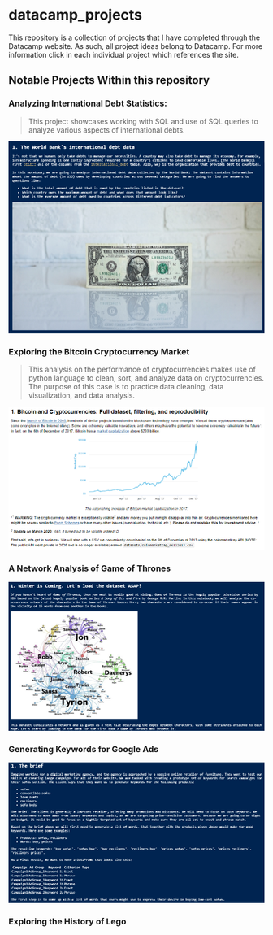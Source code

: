 # datacamp_projects

This repository is a collection of projects that I have completed through the Datacamp website. As such, all project ideas belong to Datacamp. For more information click in each individual project which references the site.

## Notable Projects Within this repository

### Analyzing International Debt Statistics:

> This project showcases working with SQL and use of SQL queries to analyze various aspects of international debts.

![Analyzing International Debt Statistics project image](/project_images/analyze_international_debt_statistics.PNG)

### Exploring the Bitcoin Cryptocurrency Market

> This analysis on the performance of cryptocurrencies makes use of python language to clean, sort, and analyze data on cryptocurrencies. The purpose of this case is to practice data cleaning, data visualization, and data analysis.

![Exploring_the_Bitcoin_Cryptocurrency_Market project image](/project_images/exploring_the_bitcoin_cryptocurrency_market.PNG)

### A Network Analysis of Game of Thrones

![A Network Analysis of Game of Thrones project image](/project_images/a_network_analysis_of_game_of_thrones.PNG)

### Generating Keywords for Google Ads

![Generating Keywords for Google Ads project image](/project_images/generating_keywords_for_google_ads.PNG)

### Exploring the History of Lego

